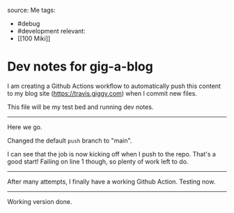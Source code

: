 source: Me
tags: 
- #debug 
- #development
relevant:
- [[100 Miki]]

# Dev notes for gig-a-blog

I am creating a Github Actions workflow to automatically push this content to my blog site (https://travis.giggy.com) when I commit new files.

This file will be my test bed and running dev notes.

---

Here we go.

Changed the default `push` branch to "main".

I can see that the job is now kicking off when I push to the repo. That's a good start! Failing on line 1 though, so plenty of work left to do.

---

After many attempts, I finally have a working Github Action. Testing now.

---

Working version done.
